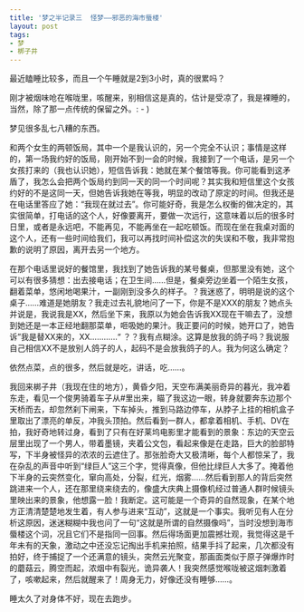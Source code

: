 ```yaml
---
title: '梦之半记录三  怪梦——邪恶的海市蜃楼'
layout: post
tags:
- 梦
- 梆子井
---
```

最近瞌睡比较多，而且一个午睡就是2到3小时，真的很累吗？  
  
刚才被烟味呛在喉咙里，咳醒来，别相信这是真的，估计是受凉了，我是裸睡的，当然，除了那一点传统的保留之外。: - )  

梦见很多乱七八糟的东西。  
  
和两个女生的两顿饭局，其中一个是我认识的，另一个完全不认识；事情是这样的，第一场我约好的饭局，刚开始不到一会的时候，我接到了一个电话，是另一个女孩打来的（我也认识她），短信告诉我：她就在某个餐馆等我。你可能看到这矛盾了，我怎么会把两个饭局约到同一天的同一个时间呢？其实我和短信里这个女孩约好的不是这同一天，但她告诉我她在等我，明显的改动了原定的时间。但我还是在电话里答应了她：“我现在就过去”。你可能好奇，我是怎么权衡的做决定的，其实很简单，打电话的这个人，好像要离开，要做一次远行，这意味着以后的很多时日里，或者是永远吧，不能再见，不能再坐在一起吃顿饭。而现在坐在我桌对面的这个人，还有一些时间给我们，我可以再找时间补偿这次的失误和不敬，我非常抱歉的说明了原因，离开去另一个地方。  
  
在那个电话里说好的餐馆里，我找到了她告诉我的某号餐桌，但那里没有她，这个可以有很多猜想：出去接电话；在卫生间……但是，餐桌旁边坐着一个陌生女孩，翻着菜单，悠闲地喝果汁，一副刚到没多久的样子。？我迷惑了，明明是说的这个桌子……难道是她朋友？我走过去礼貌地问了一下，你是不是XXX的朋友？她点头并说是，我说我是XX，然后坐下来，我原以为她会告诉我XX现在干嘛去了，没想到她还是一本正经地翻那菜单，咂吸她的果汁。我正要问的时候，她开口了，她告诉”我是替XX来的，XX…………“ ？？我有点糊涂。这算是放我的鸽子吗？我说服自己相信XX不是放别人鸽子的人，起码不是会放我鸽子的人。我为何这么确定？  
  
依然点菜，点的很多，然后就是吃，讲话，吃……。  
  
我回来梆子井（我现在住的地方），黄昏夕阳，天空布满美丽奇异的暮光，我冲着东走，看见一个俊男骑着车子从#里出来，瞄了我这边一眼，转身就要奔东边那个天桥而去，却忽然刹下闸来，下车掉头，推到马路边停车，从脖子上挂的相机盒子里取出了漂亮的单反，冲我头顶拍。然后看到一群人，都拿着相机、手机、DV在拍，我好奇地转过身，看到了只有在好莱坞电影里才能看到的景象：东边的天空云层里出现了一个男人，带着墨镜，夹着公文包，看起来像是在走路，巨大的脸部特写，下半身被怪异的浓浓的云遮住了。那张脸奇大又极清晰，每个人都惊呆了，我在杂乱的声音中听到“绿巨人”这三个字，觉得真像，但他比绿巨人大多了。掩着他下半身的云突然变化，窜向高处，分裂，红光，烟雾……然后看到那人的背后突然跳进来一个人，还在那里绕来绕去的，像盛大庆典上摄像机经过普通人群时候镜头里映出来的景象，他想露一脸！我断定。这可能是一个奇异的自然现象，在某个地方正清清楚楚地发生着，有人参与进来“互动”，这就是一个事实。我听见有人在分析这原因，迷迷糊糊中我也问了一句“这就是所谓的自然摄像吗”，当时没想到海市蜃楼这个词，况且它们不是指同一回事。然后得场面更加震撼壮观，我觉得这是千年未有的天象，激动之中还没忘记掏出手机来拍照，结果手抖了起来，几次都没有拍好，终于捕捉了一个还满意的镜头，突然云光聚变，那画面类似于原子弹爆炸时的蘑菇云，腾空而起，浓烟中有裂光，诡异袭人！我突然感觉喉咙被这烟刺激着了，咳嗽起来，然后就醒来了！周身无力，好像还没有睡够……。  
  
睡太久了对身体不好，现在去跑步。  
  
